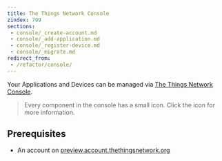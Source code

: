 ```yaml
---
title: The Things Network Console
zindex: 799
sections:
 - console/_create-account.md
 - console/_add-application.md
 - console/_register-device.md
 - console/_migrate.md
redirect_from:
 - /refactor/console/
---
```

Your Applications and Devices can be managed via [The Things Network Console](https://preview.console.thethingsnetwork.org).

> Every component in the console has a small <i class="ion-ios-help"></i> icon. Click the icon for more information.

## Prerequisites

* An account on [preview.account.thethingsnetwork.org](https://preview.account.thethingsnetwork.org)
